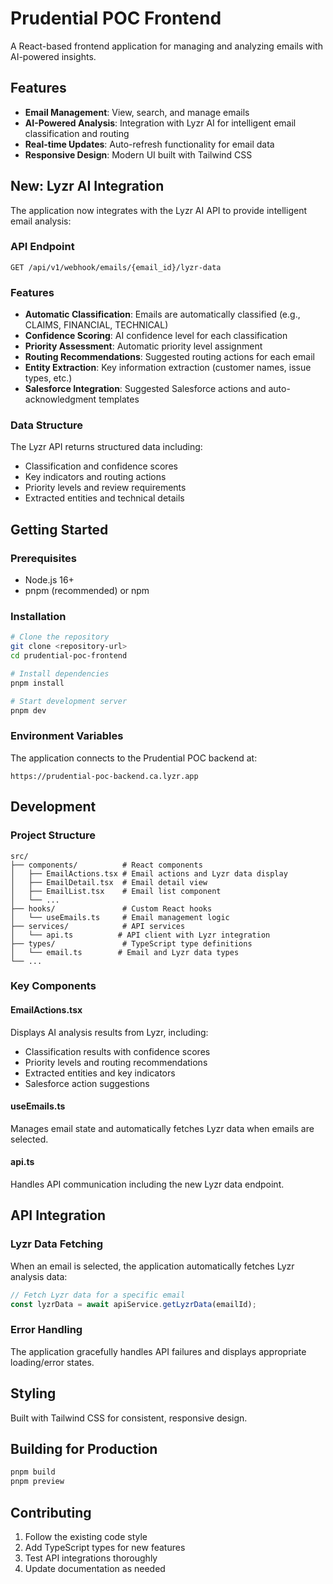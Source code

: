 # Prudential POC Frontend

A React-based frontend application for managing and analyzing emails with AI-powered insights.

## Features

- **Email Management**: View, search, and manage emails
- **AI-Powered Analysis**: Integration with Lyzr AI for intelligent email classification and routing
- **Real-time Updates**: Auto-refresh functionality for email data
- **Responsive Design**: Modern UI built with Tailwind CSS

## New: Lyzr AI Integration

The application now integrates with the Lyzr AI API to provide intelligent email analysis:

### API Endpoint
```
GET /api/v1/webhook/emails/{email_id}/lyzr-data
```

### Features
- **Automatic Classification**: Emails are automatically classified (e.g., CLAIMS, FINANCIAL, TECHNICAL)
- **Confidence Scoring**: AI confidence level for each classification
- **Priority Assessment**: Automatic priority level assignment
- **Routing Recommendations**: Suggested routing actions for each email
- **Entity Extraction**: Key information extraction (customer names, issue types, etc.)
- **Salesforce Integration**: Suggested Salesforce actions and auto-acknowledgment templates

### Data Structure
The Lyzr API returns structured data including:
- Classification and confidence scores
- Key indicators and routing actions
- Priority levels and review requirements
- Extracted entities and technical details

## Getting Started

### Prerequisites
- Node.js 16+ 
- pnpm (recommended) or npm

### Installation
```bash
# Clone the repository
git clone <repository-url>
cd prudential-poc-frontend

# Install dependencies
pnpm install

# Start development server
pnpm dev
```

### Environment Variables
The application connects to the Prudential POC backend at:
```
https://prudential-poc-backend.ca.lyzr.app
```

## Development

### Project Structure
```
src/
├── components/          # React components
│   ├── EmailActions.tsx # Email actions and Lyzr data display
│   ├── EmailDetail.tsx  # Email detail view
│   ├── EmailList.tsx    # Email list component
│   └── ...
├── hooks/               # Custom React hooks
│   └── useEmails.ts     # Email management logic
├── services/            # API services
│   └── api.ts          # API client with Lyzr integration
├── types/               # TypeScript type definitions
│   └── email.ts        # Email and Lyzr data types
└── ...
```

### Key Components

#### EmailActions.tsx
Displays AI analysis results from Lyzr, including:
- Classification results with confidence scores
- Priority levels and routing recommendations
- Extracted entities and key indicators
- Salesforce action suggestions

#### useEmails.ts
Manages email state and automatically fetches Lyzr data when emails are selected.

#### api.ts
Handles API communication including the new Lyzr data endpoint.

## API Integration

### Lyzr Data Fetching
When an email is selected, the application automatically fetches Lyzr analysis data:

```typescript
// Fetch Lyzr data for a specific email
const lyzrData = await apiService.getLyzrData(emailId);
```

### Error Handling
The application gracefully handles API failures and displays appropriate loading/error states.

## Styling
Built with Tailwind CSS for consistent, responsive design.

## Building for Production
```bash
pnpm build
pnpm preview
```

## Contributing
1. Follow the existing code style
2. Add TypeScript types for new features
3. Test API integrations thoroughly
4. Update documentation as needed

